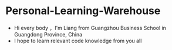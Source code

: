 # Personal-Learning-Warehouse
- Hi every body ，I'm Liang from Guangzhou Business School in Guangdong Province, China
- I hope to learn relevant code knowledge from you all
